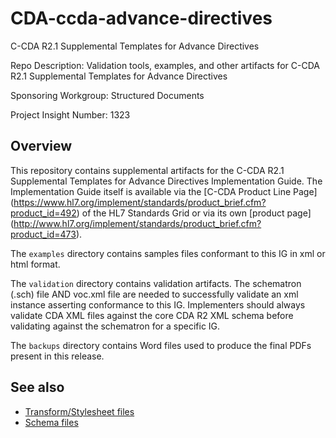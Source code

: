 # CDA-ccda-advance-directives
C-CDA R2.1 Supplemental Templates for Advance Directives

Repo Description: Validation tools, examples, and other artifacts for C-CDA R2.1 Supplemental Templates for Advance Directives

Sponsoring Workgroup: Structured Documents

Project Insight Number: 1323

## Overview
This repository contains supplemental artifacts for the C-CDA R2.1 Supplemental Templates for Advance Directives Implementation Guide. The Implementation Guide itself is available via the 
[C-CDA Product Line Page] (https://www.hl7.org/implement/standards/product_brief.cfm?product_id=492) of the 
HL7 Standards Grid or via its own [product page] (http://www.hl7.org/implement/standards/product_brief.cfm?product_id=473).

The `examples` directory contains samples files conformant to this IG in xml or html format. 

The `validation` directory contains validation artifacts. The schematron (.sch) file AND voc.xml file are needed to successfully validate an xml instance asserting conformance to this IG. Implementers should always validate CDA XML 
files against the core CDA R2 XML schema before validating against the schematron for a specific IG.

The `backups` directory contains Word files used to produce the final PDFs present in this release.

## See also
* [Transform/Stylesheet files](https://hl7.org/permalink/?CDAStyleSheet)
* [Schema files](https://hl7.org/permalink/?CDAR2.0schema)
